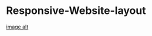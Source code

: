 # Responsive-Website-layout

[image alt](https://github.com/Wrong1234/Responsive-Website-layout/blob/f100127b864b459ce6e73539ee88c70d4c167dd2/Laravel%20CRUD%20Project%20-%20Google%20Chrome%205_22_2025%209_29_47%20AM.png)
